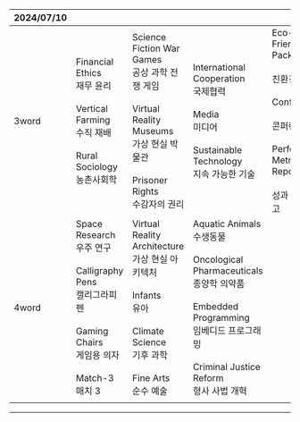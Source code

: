 
| 2024/07/10 |                                                                                                                  |                                                                                                                           |                                                                                                                                                            |                                                                                                                            |                                                                                 |
| ---------- | ---------------------------------------------------------------------------------------------------------------- | ------------------------------------------------------------------------------------------------------------------------- | ---------------------------------------------------------------------------------------------------------------------------------------------------------- | -------------------------------------------------------------------------------------------------------------------------- | ------------------------------------------------------------------------------- |
| 3word      | Financial Ethics<br>재무 윤리<br><br>Vertical Farming<br>수직 재배<br><br>Rural Sociology<br>농촌사회학                       | Science Fiction War Games<br>공상 과학 전쟁 게임<br><br>Virtual Reality Museums<br>가상 현실 박물관<br><br>Prisoner Rights<br>수감자의 권리    | International Cooperation<br>국제협력<br><br>Media<br>미디어<br><br>Sustainable Technology<br>지속 가능한 기술                                                           | Eco-Friendly Packaging<br><br>친환경 포장재<br><br>Conferences<br><br>콘퍼런스<br><br>Performance Metrics Reporting<br><br>성과 메트릭 보고 | Tax Policy<br><br>세금정책<br><br>Folklore<br><br>민속<br><br>Sound Art<br><br>사운드 아트 |
| 4word      | Space Research<br>우주 연구<br><br>Calligraphy Pens<br>캘리그라피 펜<br><br>Gaming Chairs<br>게임용 의자<br><br>Match-3<br>매치 3 | Virtual Reality Architecture<br>가상 현실 아키텍처<br><br>Infants<br>유아<br><br>Climate Science<br>기후 과학<br><br>Fine Arts<br>순수 예술 | Aquatic Animals<br>수생동물<br><br>Oncological Pharmaceuticals<br>종양학 의약품<br><br>Embedded Programming<br>임베디드 프로그래밍<br><br>Criminal Justice Reform<br>형사 사법 개혁 |                                                                                                                            |                                                                                 |
|            |                                                                                                                  |                                                                                                                           |                                                                                                                                                            |                                                                                                                            |                                                                                 |



---

